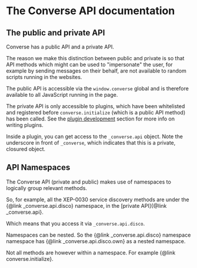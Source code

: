 # The Converse API documentation

## The public and private API

Converse has a public API and a private API.

The reason we make this distinction between public and private is so that API
methods which might can be used to "impersonate" the user, for example by
sending messages on their behalf, are not available to random scripts running
in the websites.

The public API is accessible via the `window.converse` global and is therefore
available to all JavaScript running in the page.

The private API is only accessible to plugins, which have been whitelisted and
registered before `converse.initialize` (which is a public API method) has been
called. See the [plugin development](https://conversejs.org/docs/html/plugin_development.html)
section for more info on writing plugins.

Inside a plugin, you can get access to the `_converse.api` object. Note the
underscore in front of `_converse`, which indicates that this is a private,
closured object.

## API Namespaces

The Converse API (private and public) makes use of namespaces to logically
group relevant methods.

So, for example, all the XEP-0030 service discovery methods are under the
{@link \_converse.api.disco} namespace, in the [private API]{@link \_converse.api}.

Which means that you access it via `_converse.api.disco`.

Namespaces can be nested. So the {@link \_converse.api.disco} namespace
namespace has {@link \_converse.api.disco.own} as a nested namespace.

Not all methods are however within a namespace. For example {@link converse.initialize}.
